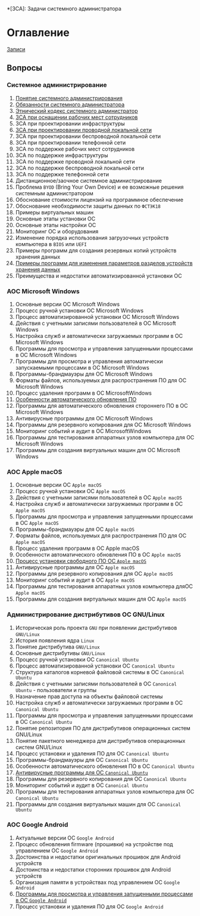 *[ЗСА]: Задачи системного администратора

# Оглавление

[Записи](watch/)

## Вопросы

### Системное администрирование

1. [Понятие системного администрирования](exam/sys/1/)
2. [Обязанности системного администратора](exam/sys/2/)
3. [Этнический кодекс системного администратор](exam/sys/3/)
4. [ЗСА при оснащении рабочих мест сотрудников](exam/sys/4/)
5. ЗСА при проектировании инфраструктуры
6. [ЗСА при проектировании проводной локальной сети](exam/sys/6/)
7. ЗСА при проектировании беспроводной локальной сети
8. ЗСА при проектировании телефонной сети
9. ЗСА по поддержке рабочих мест сотрудников
10. ЗСА по поддержке инфраструктуры
11. ЗСА по поддержке проводной локальной сети
12. ЗСА по поддержке беспроводной локальной сети
13. ЗСА по поддержке телефонной сети
14. Дистанционное/заочное системное администрирование
15. Проблема `BYOD` (Bring Your Own Device) и ее возможные решения системным администратором
16. Обоснование стоимости лицензий на программное обеспечение
17. Обоснование необходимости защиты данных по `ФСТЭК18`
18. Примеры виртуальных машин
19. Основные этапы установки ОС
20. Основные этапы настройки ОС
21. Мониторинг ОС и оборудования
22. Изменение порядка использования загрузочных устройств компьютера в `BIOS` или `UEFI`
23. Примеры программ для создания резервных копий устройств хранения данных
24. [Примеры программ для изменения параметров разделов устройств хранения данных](exam/sys/24/)
25. Преимущества и недостатки автоматизированной установки ОС

### АОС Microsoft Windows

1. Основные версии ОС Microsoft Windows
2. Процесс ручной установки ОС Microsoft Windows
3. Процесс автоматизированной установки ОС Microsoft Windows
4. Действия с учетными записями пользователей в ОС Microsoft Windows
5. Настройка служб и автоматически загружаемых программ в ОС Microsoft Windows
6. Программы для просмотра и управления запущенными процессами в ОС Microsoft Windows
7. Программы для просмотра и управления автоматически запускаемыми процессами в ОС Microsoft Windows
8. Программы-брандмауэры для ОС Microsoft Windows
9. Форматы файлов, используемых для распространения ПО для ОС Microsoft Windows
10. Процесс удаления программ в ОС MicrosoftWindows
11. [Особенности автоматического обновления ПО](exam/windows/11/)
12. Программы для автоматического обновления стороннего ПО в ОС Microsoft Windows
13. Антивирусные программы для ОС Microsoft Windows
14. Программы для резервного копирования для ОС Microsoft Windows
15. Мониторинг событий и аудит в ОС MicrosoftWindows
16. Программы для тестирования аппаратных узлов компьютера для ОС Microsoft Windows
17. Программы для создания виртуальных машин для ОС Microsoft Windows

### АОС Apple macOS

1. Основные версии ОС `Apple macOS`
2. Процесс ручной установки ОС `Apple macOS`
3. Действия с учетными записями пользователей в ОС `Apple macOS`
4. Настройка служб и автоматически загружаемых программ в ОС `Apple macOS`
5. Программы для просмотра и управления запущенными процессами в ОС `Apple macOS`
6. Программы-брандмауэры для ОС `Apple macOS`
7. Форматы файлов, используемых для распространения ПО для ОС `Apple macOS`
8. Процесс удаления программ в ОС Apple macOS
9. Особенности автоматического обновления ПО в ОС `Apple macOS`
10. [Процесс установки свободного ПО ОС `Apple macOS`](exam/macos/10/)
11. Антивирусные программы для ОС `Apple macOS`
12. Программы для резервного копирования для ОС `Apple macOS`
13. Мониторинг событий и аудит в ОС `Apple macOS`
14. Программы для тестирования аппаратных узлов компьютера дляОС `Apple macOS`
15. Программы для создания виртуальных машин для ОС `Apple macOS`

### Администрирование дистрибутивов ОС GNU/Linux

1. Историческая роль проекта `GNU` при появлении дистрибутивов `GNU/Linux`
2. История появления ядра `Linux`
3. Понятие дистрибутива `GNU/Linux`
4. Основные дистрибутивы `GNU/Linux`
5. Процесс ручной установки ОС `Canonical Ubuntu`
6. Процесс автоматизированной установки ОС `Canonical Ubuntu`
7. Структура каталогов корневой файловой системы в ОС `Canonical Ubuntu`
8. Действия с учетными записями пользователей в ОС `Canonical Ubuntu` - пользователи и группы
9. Назначение прав доступа на объекты файловой системы
10. Настройка служб и автоматически загружаемых программ в ОС `Canonical Ubuntu`
11. Программы для просмотра и управления запущенными процессами в ОС `Canonical Ubuntu`
12. Понятие репозитория ПО для дистрибутивов операционных систем GNU/Linux
13. Понятие пакетного менеджера для дистрибутивов операционных систем GNU/Linux
14. Процесс установки и удаления ПО для ОС `Canonical Ubuntu`
15. Программы-брандмауэры для ОС `Canonical Ubuntu`
16. Особенности автоматического обновления ПО в ОС `Canonical Ubuntu`
17. [Антивирусные программы для ОС `Canonical Ubuntu`](exam/linux/17/)
18. Программы для резервного копирования для ОС `Canonical Ubuntu`
19. Мониторинг событий и аудит в ОС `Canonical Ubuntu`
20. Программы для тестирования аппаратных узлов компьютера для ОС `Canonical Ubuntu`
21. Программы для создания виртуальных машин для ОС `Canonical Ubuntu`

### АОС Google Android

1. Актуальные версии ОС `Google Android`
2. Процесс обновления firmware (прошивки) на устройстве под управлением ОС `Google Android`
3. Достоинства и недостатки оригинальных прошивок для Android устройств
4. Достоинства и недостатки сторонних прошивок для Android устройств
5. Организация памяти в устройствах под управлением ОС `Google Android`
6. [Программы для просмотра и управления запущенными процессами в ОС `Google Android`](exam/android/6/)
7. Процесс установки и удаления ПО для ОС `Google Android`
